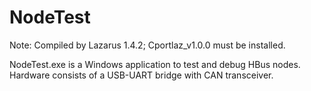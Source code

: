 # NodeTest

Note: Compiled by Lazarus 1.4.2; Cportlaz_v1.0.0 must be installed. 

NodeTest.exe is a Windows application to test and debug HBus nodes. Hardware consists of a USB-UART bridge with CAN transceiver.


